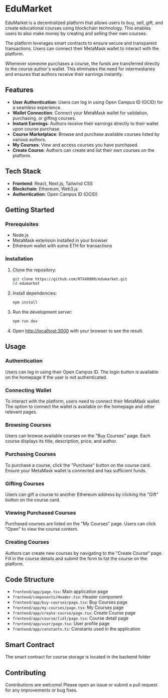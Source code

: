# EduMarket

EduMarket is a decentralized platform that allows users to buy, sell, gift, and create educational courses using blockchain technology. This enables users to also make money by creating and selling their own courses.

The platform leverages smart contracts to ensure secure and transparent transactions. Users can connect their MetaMask wallet to interact with the platform.

Whenever someone purchases a course, the funds are transferred directly to the course author's wallet. This eliminates the need for intermediaries and ensures that authors receive their earnings instantly.

## Features

- **User Authentication**: Users can log in using Open Campus ID (OCID) for a seamless experience.
- **Wallet Connection**: Connect your MetaMask wallet for validation, purchasing, or gifting courses.
- **Instant Earnings**: Authors receive their earnings directly to their wallet upon course purchase.
- **Course Marketplace**: Browse and purchase available courses listed by various authors.
- **My Courses**: View and access courses you have purchased.
- **Create Course**: Authors can create and list their own courses on the platform. 

## Tech Stack

- **Frontend**: React, Next.js, Tailwind CSS
- **Blockchain**: Ethereum, Web3.js
- **Authentication**: Open Campus ID (OCID)

## Getting Started

### Prerequisites

- Node.js
- MetaMask extension installed in your browser
- Ethereum wallet with some ETH for transactions

### Installation

1. Clone the repository:
   ```bash
   git clone https://github.com/RTX40900/edumarket.git
   cd edumarket
   ```

2. Install dependencies:
   ```bash
   npm install
   ```


4. Run the development server:
   ```bash
   npm run dev
   ```

5. Open [http://localhost:3000](http://localhost:3000) with your browser to see the result.

## Usage

### Authentication

Users can log in using their Open Campus ID. The login button is available on the homepage if the user is not authenticated.

### Connecting Wallet

To interact with the platform, users need to connect their MetaMask wallet. The option to connect the wallet is available on the homepage and other relevant pages.

### Browsing Courses

Users can browse available courses on the "Buy Courses" page. Each course displays its title, description, price, and author.

### Purchasing Courses

To purchase a course, click the "Purchase" button on the course card. Ensure your MetaMask wallet is connected and has sufficient funds.

### Gifting Courses

Users can gift a course to another Ethereum address by clicking the "Gift" button on the course card.

### Viewing Purchased Courses

Purchased courses are listed on the "My Courses" page. Users can click "Open" to view the course content.

### Creating Courses

Authors can create new courses by navigating to the "Create Course" page. Fill in the course details and submit the form to list the course on the platform.

## Code Structure

- `frontend/app/page.tsx`: Main application page
- `frontend/components/Header.tsx`: Header component
- `frontend/app/buy-courses/page.tsx`: Buy Courses page
- `frontend/app/my-courses/page.tsx`: My Courses page
- `frontend/app/create-course/page.tsx`: Create Course page
- `frontend/app/course/[id]/page.tsx`: Course detail page
- `frontend/app/user/page.tsx`: User profile page
- `frontend/app/constants.ts`: Constants used in the application

## Smart Contract

The smart contract for course storage is located in the backend folder


## Contributing

Contributions are welcome! Please open an issue or submit a pull request for any improvements or bug fixes.

